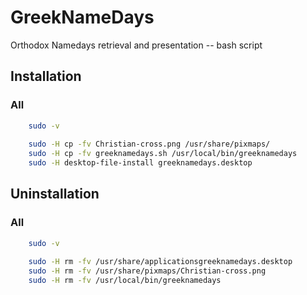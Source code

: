 # GreekNameDays
Orthodox Namedays retrieval and presentation -- bash script

## Installation

### All

```bash
	sudo -v
	
	sudo -H cp -fv Christian-cross.png /usr/share/pixmaps/
	sudo -H cp -fv greeknamedays.sh /usr/local/bin/greeknamedays
	sudo -H desktop-file-install greeknamedays.desktop

```

## Uninstallation

### All

```bash
	sudo -v
	
	sudo -H rm -fv /usr/share/applicationsgreeknamedays.desktop
	sudo -H rm -fv /usr/share/pixmaps/Christian-cross.png
	sudo -H rm -fv /usr/local/bin/greeknamedays

```

